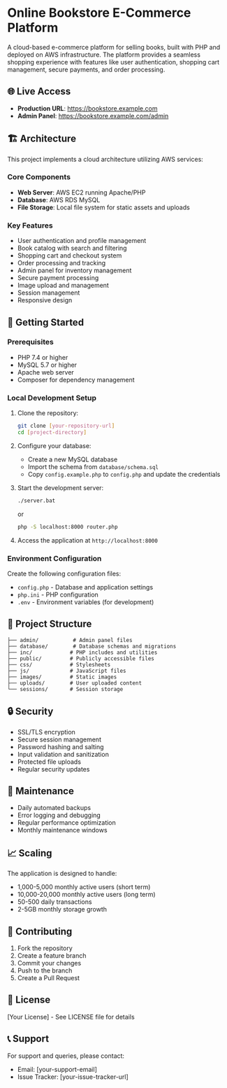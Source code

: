 # Online Bookstore E-Commerce Platform

A cloud-based e-commerce platform for selling books, built with PHP and deployed on AWS infrastructure. The platform provides a seamless shopping experience with features like user authentication, shopping cart management, secure payments, and order processing.

## 🌐 Live Access

- **Production URL**: https://bookstore.example.com
- **Admin Panel**: https://bookstore.example.com/admin

## 🏗️ Architecture

This project implements a cloud architecture utilizing AWS services:

### Core Components

- **Web Server**: AWS EC2 running Apache/PHP
- **Database**: AWS RDS MySQL
- **File Storage**: Local file system for static assets and uploads

### Key Features

- User authentication and profile management
- Book catalog with search and filtering
- Shopping cart and checkout system
- Order processing and tracking
- Admin panel for inventory management
- Secure payment processing
- Image upload and management
- Session management
- Responsive design

## 🚀 Getting Started

### Prerequisites

- PHP 7.4 or higher
- MySQL 5.7 or higher
- Apache web server
- Composer for dependency management

### Local Development Setup

1. Clone the repository:
   ```bash
   git clone [your-repository-url]
   cd [project-directory]
   ```

2. Configure your database:
   - Create a new MySQL database
   - Import the schema from `database/schema.sql`
   - Copy `config.example.php` to `config.php` and update the credentials

3. Start the development server:
   ```bash
   ./server.bat
   ```
   or
   ```bash
   php -S localhost:8000 router.php
   ```

4. Access the application at `http://localhost:8000`

### Environment Configuration

Create the following configuration files:
- `config.php` - Database and application settings
- `php.ini` - PHP configuration
- `.env` - Environment variables (for development)

## 📁 Project Structure

```
├── admin/           # Admin panel files
├── database/        # Database schemas and migrations
├── inc/            # PHP includes and utilities
├── public/         # Publicly accessible files
├── css/            # Stylesheets
├── js/             # JavaScript files
├── images/         # Static images
├── uploads/        # User uploaded content
└── sessions/       # Session storage
```

## 🔒 Security

- SSL/TLS encryption
- Secure session management
- Password hashing and salting
- Input validation and sanitization
- Protected file uploads
- Regular security updates

## 🔧 Maintenance

- Daily automated backups
- Error logging and debugging
- Regular performance optimization
- Monthly maintenance windows

## 📈 Scaling

The application is designed to handle:
- 1,000-5,000 monthly active users (short term)
- 10,000-20,000 monthly active users (long term)
- 50-500 daily transactions
- 2-5GB monthly storage growth

## 🤝 Contributing

1. Fork the repository
2. Create a feature branch
3. Commit your changes
4. Push to the branch
5. Create a Pull Request

## 📝 License

[Your License] - See LICENSE file for details

## 📞 Support

For support and queries, please contact:
- Email: [your-support-email]
- Issue Tracker: [your-issue-tracker-url] 